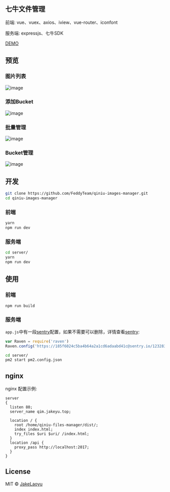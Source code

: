 ## 七牛文件管理

前端: vue、vuex、axios、iview、vue-router、iconfont

服务端: expressjs、七牛SDK

[DEMO](http://qim.jakeyu.top)

## 预览

### 图片列表
![image](https://raw.githubusercontent.com/JakeLaoyu/qiniu-images-manager/master/src/assets/preview/Jietu20180513-165048@2x.jpg)

### 添加Bucket
![image](https://raw.githubusercontent.com/JakeLaoyu/qiniu-images-manager/master/src/assets/preview/Jietu20180513-165422@2x.jpg)

### 批量管理
![image](https://raw.githubusercontent.com/JakeLaoyu/qiniu-images-manager/master/src/assets/preview/Jietu20180513-165658.jpg)

### Bucket管理
![image](https://raw.githubusercontent.com/JakeLaoyu/qiniu-images-manager/master/src/assets/preview/Jietu20180513-165519.jpg)

## 开发

```sh
git clone https://github.com/FeddyTeam/qiniu-images-manager.git
cd qiniu-images-manager
```

### 前端

```sh
yarn
npm run dev
```

### 服务端

```sh
cd server/
yarn
npm run dev
```

## 使用

### 前端

```sh
npm run build
```

### 服务端

`app.js`中有一段[sentry](sentry.io)配置，如果不需要可以删除，详情查看[sentry](sentry.io):

```js
var Raven = require('raven')
Raven.config('https://185f6024c5ba4b64a2a1cd6adaabd41c@sentry.io/1232836').install()
```

```sh
cd server/
pm2 start pm2.config.json
```

## nginx

nginx 配置示例:

```nginx
server
{
  listen 80;
  server_name qim.jakeyu.top;

  location / {
    root /home/qiniu-files-manager/dist/;
    index index.html;
    try_files $uri $uri/ /index.html;
  }
  location /api {
    proxy_pass http://localhost:2017;
  }
}
```

## License
MIT © [JakeLaoyu](https://github.com/JakeLaoyu)

